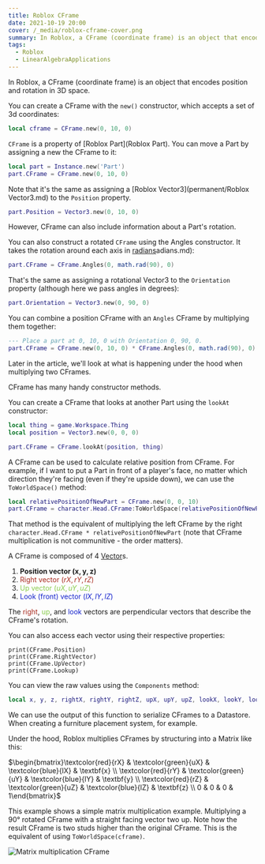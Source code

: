 ```yaml
---
title: Roblox CFrame
date: 2021-10-19 20:00
cover: /_media/roblox-cframe-cover.png
summary: In Roblox, a CFrame (coordinate frame) is an object that encodes position and rotation in 3D space.
tags:
  - Roblox
  - LinearAlgebraApplications
---
```


In Roblox, a CFrame (coordinate frame) is an object that encodes position and rotation in 3D space.

You can create a CFrame with the `new()` constructor, which accepts a set of 3d coordinates:

```lua
local cframe = CFrame.new(0, 10, 0)
```

`CFrame` is a property of [Roblox Part](Roblox Part). You can move a Part by assigning a new the CFrame to it:

```lua
local part = Instance.new('Part')
part.CFrame = CFrame.new(0, 10, 0)
```

Note that it's the same as assigning a [Roblox Vector3](permanent/Roblox Vector3.md) to the `Position` property.

```lua
part.Position = Vector3.new(0, 10, 0)
```

However, CFrame can also include information about a Part's rotation.

You can also construct a rotated `CFrame` using the Angles constructor. It takes the rotation around each axis in [radians](radians.md)adians.md):

```lua
part.CFrame = CFrame.Angles(0, math.rad(90), 0)
```

That's the same as assigning a rotational Vector3 to the `Orientation` property (although here we pass angles in degrees):

```lua
part.Orientation = Vector3.new(0, 90, 0)
```

You can combine a position CFrame with an `Angles` CFrame by multiplying them together:

```lua
--- Place a part at 0, 10, 0 with Orientation 0, 90, 0.
part.CFrame = CFrame.new(0, 10, 0) * CFrame.Angles(0, math.rad(90), 0)
```

Later in the article, we'll look at what is happening under the hood when multiplying two CFrames.

CFrame has many handy constructor methods.

You can create a CFrame that looks at another Part using the `lookAt` constructor:

```lua
local thing = game.Workspace.Thing
local position = Vector3.new(0, 0, 0)

part.CFrame = CFrame.lookAt(position, thing)
```

A CFrame can be used to calculate relative position from CFrame. For example, if I want to put a Part in front of a player's face, no matter which direction they're facing (even if they're upside down), we can use the `ToWorldSpace()` method:

```lua
local relativePositionOfNewPart = CFrame.new(0, 0, 10)
part.CFrame = character.Head.CFrame:ToWorldSpace(relativePositionOfNewPart)
```

That method is the equivalent of multiplying the left CFrame by the right  `character.Head.CFrame * relativePositionOfNewPart` (note that CFrame multiplication is not communitive - the order matters). 

A CFrame is composed of 4 [Vector](vector.md)s. 

1. <strong>Position vector $(\mathbf{x}, \mathbf{y}, \mathbf{z})$</strong>
2. <font color="#A92C21">Right vector $(rX, rY, rZ)$</font>
3. <font color="#89CC4C">Up vector $(uX, uY, uZ)$</font>
4. <font color="#1220CB">Look (front) vector $(lX, lY, lZ)$</font>

The <font color="#A92C21">right</font>, <font color="#89CC4C">up</font>, and <font color="#1220CB">look</font> vectors are perpendicular vectors that describe the CFrame's rotation.

You can also access each vector using their respective properties:

```
print(CFrame.Position)
print(CFrame.RightVector)
print(CFrame.UpVector)
print(CFrame.Lookup)
```

You can view the raw values using the `Components` method: 

```lua
local x, y, z, rightX, rightY, rightZ, upX, upY, upZ, lookX, lookY, lookZ = cf:Components()
```

We can use the output of this function to serialize CFrames to a Datastore. When creating a furniture placement system, for example.


Under the hood, Roblox multiplies CFrames by structuring into a Matrix like this:

$\begin{bmatrix}\textcolor{red}{rX} & \textcolor{green}{uX} & \textcolor{blue}{lX} & \textbf{x} \\ \textcolor{red}{rY} & \textcolor{green}{uY} & \textcolor{blue}{lY} & \textbf{y} \\ \textcolor{red}{rZ} & \textcolor{green}{uZ} & \textcolor{blue}{lZ} & \textbf{z} \\ 0 & 0 & 0 & 1\end{bmatrix}$


This example shows a simple matrix multiplication example. Multiplying a 90° rotated CFrame with a straight facing vector two up. Note how the result CFrame is two studs higher than the original CFrame. This is the equivalent of using `ToWorldSpace(cframe)`.

![Matrix multiplication CFrame](/_media/cframes-matrix-multiplication-cover.gif)